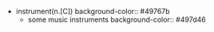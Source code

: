 - instrument(n.[C])
  background-color:: #49767b
	- some music instruments
	  background-color:: #497d46